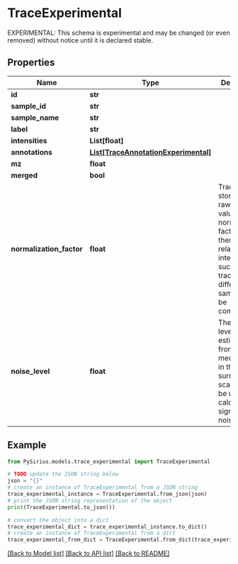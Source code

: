 # TraceExperimental

EXPERIMENTAL: This schema is experimental and may be changed (or even removed) without notice until it is declared stable.

## Properties

Name | Type | Description | Notes
------------ | ------------- | ------------- | -------------
**id** | **str** |  | [optional] 
**sample_id** | **str** |  | [optional] 
**sample_name** | **str** |  | [optional] 
**label** | **str** |  | [optional] 
**intensities** | **List[float]** |  | [optional] 
**annotations** | [**List[TraceAnnotationExperimental]**](TraceAnnotationExperimental.md) |  | [optional] 
**mz** | **float** |  | [optional] 
**merged** | **bool** |  | [optional] 
**normalization_factor** | **float** | Traces are stored with raw intensity values. The normalization factor maps them to relative intensities,  such that traces from different samples can be compared. | [optional] 
**noise_level** | **float** | The noise level is estimated from the median noise in the surrounding scans. It can be used to  calculate signal-to-noise ratios. | [optional] 

## Example

```python
from PySirius.models.trace_experimental import TraceExperimental

# TODO update the JSON string below
json = "{}"
# create an instance of TraceExperimental from a JSON string
trace_experimental_instance = TraceExperimental.from_json(json)
# print the JSON string representation of the object
print(TraceExperimental.to_json())

# convert the object into a dict
trace_experimental_dict = trace_experimental_instance.to_dict()
# create an instance of TraceExperimental from a dict
trace_experimental_from_dict = TraceExperimental.from_dict(trace_experimental_dict)
```
[[Back to Model list]](../README.md#documentation-for-models) [[Back to API list]](../README.md#documentation-for-api-endpoints) [[Back to README]](../README.md)


